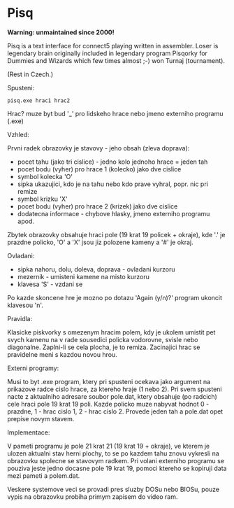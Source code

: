 # Pisq

**Warning: unmaintained since 2000!**

Pisq is a text interface for connect5 playing written in assembler. Loser is legendary brain originally included in legendary program Pisqorky for Dummies and Wizards which few times almost ;-) won Turnaj (tournament).

(Rest in Czech.)

Spusteni:

`pisq.exe hrac1 hrac2`

Hrac? muze byt bud '_' pro lidskeho hrace nebo jmeno externiho programu (.exe)

Vzhled:

Prvni radek obrazovky je stavovy - jeho obsah (zleva doprava):

* pocet tahu (jako tri cislice) - jedno kolo jednoho hrace = jeden tah
* pocet bodu (vyher) pro hrace 1 (kolecko) jako dve cislice
* symbol kolecka 'O'
* sipka ukazujici, kdo je na tahu nebo kdo prave vyhral, popr. nic pri remize
* symbol krizku 'X'
* pocet bodu (vyher) pro hrace 2 (krizek) jako dve cislice
* dodatecna informace - chybove hlasky, jmeno externiho programu apod.

Zbytek obrazovky obsahuje hraci pole (19 krat 19 policek + okraje), kde '.' je
prazdne policko, 'O' a 'X' jsou jiz polozene kameny a '#' je okraj.

Ovladani:

* sipka nahoru, dolu, doleva, doprava - ovladani kurzoru
* mezernik - umisteni kamene na misto kurzoru
* klavesa 'S' - vzdani se

Po kazde skoncene hre je mozno po dotazu 'Again (y/n)?' program ukoncit
klavesou 'n'.

Pravidla:

Klasicke piskvorky s omezenym hracim polem, kdy je ukolem umistit pet svych
kamenu na v rade sousedici policka vodorovne, svisle nebo diagonalne. Zaplni-li
se cela plocha, je to remiza. Zacinajici hrac se pravidelne meni s kazdou
novou hrou. 

Externi programy:

Musi to byt .exe program, ktery pri spusteni ocekava jako argument na prikazove
radce cislo hrace, za ktereho hraje (1 nebo 2). Pri svem spusteni nacte z
aktualniho adresare soubor pole.dat, ktery obsahuje (po radcich) cele hraci
pole 19 krat 19 poli. Kazde policko muze nabyvat hodnot 0 - prazdne, 1 - hrac
cislo 1, 2 - hrac cislo 2. Provede jeden tah a pole.dat opet prepise novym
stavem.

Implementace:

V pameti programu je pole 21 krat 21 (19 krat 19 + okraje), ve kterem je ulozen
aktualni stav herni plochy, to se po kazdem tahu znovu vykresli na obrazovku
spolecne se stavovym radkem. Pri volani externiho programu se pouziva jeste
jedno docasne pole 19 krat 19, pomoci ktereho se kopiruji data mezi pameti a
polem.dat.

Veskere systemove veci se provadi pres sluzby DOSu nebo BIOSu, pouze vypis na
obrazovku probiha primym zapisem do video ram.

